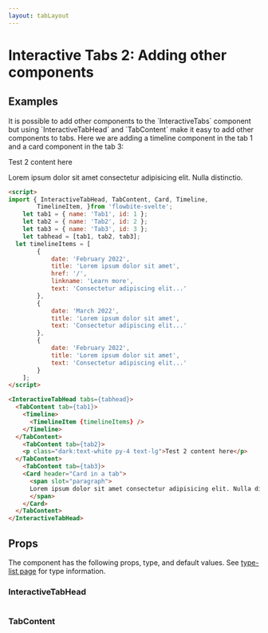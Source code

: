 ```yaml
---
layout: tabLayout
---
```


<script>
  import { InteractiveTabHead, TabContent, Card, Timeline,
		TimelineItem, Table, TableDefaultRow }from '$lib/index';
	import componentProps1 from '../props/InteractiveTabHead.json'
  import componentProps2 from '../props/TabContent.json'
  export let items1 = componentProps1.props
  export let items2 = componentProps2.props
	let propHeader = ['Name', 'Type', 'Default']
	// console.log(items)
	let divClass='w-full relative overflow-x-auto shadow-md sm:rounded-lg'

	let tab1 = { name: 'Tab1', id: 1 };
	let tab2 = { name: 'Tab2', id: 2 };
	let tab3 = { name: 'Tab3', id: 3 };
	let tabhead = [tab1, tab2, tab3];
  let timelineItems = [
		{
			date: 'February 2022',
			title: 'Lorem ipsum dolor sit amet',
			href: '/',
			linkname: 'Learn more',
			text: 'Consectetur adipiscing elit...'
		},
		{
			date: 'March 2022',
			title: 'Lorem ipsum dolor sit amet',
			text: 'Consectetur adipiscing elit...'
		},
		{
			date: 'February 2022',
			title: 'Lorem ipsum dolor sit amet',
			text: 'Consectetur adipiscing elit...'
		}
	];
</script>

<h1 class="text-3xl w-full dark:text-white py-8">Interactive Tabs 2: Adding other components</h1>

<h2 class="text-2xl mt-8 dark:text-white py-8">Examples</h2>

<p class="dark:text-white py-4 text-lg">It is possible to add other components to the `InteractiveTabs` component but using `InteractiveTabHead` and `TabContent` make it easy to add other components to tabs. Here we are adding a timeline component in the tab 1 and a card component in the tab 3:</p>

<div class="container rounded-xl my-4 mx-auto bg-gradient-to-r bg-white dark:bg-gray-900 border border-gray-200 dark:border-gray-700 p-2 sm:p-6">
  <InteractiveTabHead tabs={tabhead}>
    <TabContent tab={tab1}>
      <Timeline>
        <TimelineItem {timelineItems} />
      </Timeline>
    </TabContent>
	<TabContent tab={tab2}>
    <p class="dark:text-white py-4 text-lg">Test 2 content here</p>
  </TabContent>
	<TabContent tab={tab3}>
    <Card header="Card in a tab">
      <span slot="paragraph">
      Lorem ipsum dolor sit amet consectetur adipisicing elit. Nulla distinctio.
      </span>
    </Card>
  </TabContent>
</InteractiveTabHead>
</div>

```html
<script>
import { InteractiveTabHead, TabContent, Card, Timeline,
		TimelineItem, }from 'flowbite-svelte';
	let tab1 = { name: 'Tab1', id: 1 };
	let tab2 = { name: 'Tab2', id: 2 };
	let tab3 = { name: 'Tab3', id: 3 };
	let tabhead = [tab1, tab2, tab3];
  let timelineItems = [
		{
			date: 'February 2022',
			title: 'Lorem ipsum dolor sit amet',
			href: '/',
			linkname: 'Learn more',
			text: 'Consectetur adipiscing elit...'
		},
		{
			date: 'March 2022',
			title: 'Lorem ipsum dolor sit amet',
			text: 'Consectetur adipiscing elit...'
		},
		{
			date: 'February 2022',
			title: 'Lorem ipsum dolor sit amet',
			text: 'Consectetur adipiscing elit...'
		}
	];
</script>

<InteractiveTabHead tabs={tabhead}>
  <TabContent tab={tab1}>
    <Timeline>
      <TimelineItem {timelineItems} />
    </Timeline>
  </TabContent>
	<TabContent tab={tab2}>
    <p class="dark:text-white py-4 text-lg">Test 2 content here</p>
  </TabContent>
	<TabContent tab={tab3}>
    <Card header="Card in a tab">
      <span slot="paragraph">
      Lorem ipsum dolor sit amet consectetur adipisicing elit. Nulla distinctio.
      </span>
    </Card>
  </TabContent>
</InteractiveTabHead>
```

<h2 class="text-2xl w-full dark:text-white py-8">Props</h2>

<p class="dark:text-white py-4 text-lg">The component has the following props, type, and default values. See <a href="/type-list" class="text-blue-600 hover:underline dark:text-blue-500">type-list page</a> for type information.</p>

<h3 class="text-xl w-full dark:text-white py-8">InteractiveTabHead</h3>

<Table header={propHeader} {divClass} >
  <TableDefaultRow items={items1} rowState='hover' />
</Table>

<h3 class="text-xl w-full dark:text-white py-8">TabContent</h3>

<Table header={propHeader} {divClass} >
  <TableDefaultRow items={items2} rowState='hover' />
</Table>